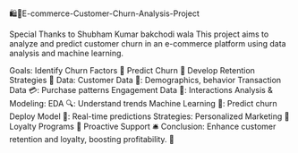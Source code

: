 🛍️🛒E-commerce-Customer-Churn-Analysis-Project

Special Thanks to Shubham Kumar bakchodi wala
This project aims to analyze and predict customer churn in an e-commerce platform using data analysis and machine learning.

Goals:
Identify Churn Factors 🔑
Predict Churn 🧠
Develop Retention Strategies 🎯
Data:
Customer Data 👥: Demographics, behavior
Transaction Data 💳: Purchase patterns
Engagement Data 📧: Interactions
Analysis & Modeling:
EDA 🔍: Understand trends
Machine Learning 🤖: Predict churn
Deploy Model 🚀: Real-time predictions
Strategies:
Personalized Marketing 📩
Loyalty Programs 🎁
Proactive Support 🛎️
Conclusion: Enhance customer retention and loyalty, boosting profitability. 🌟
